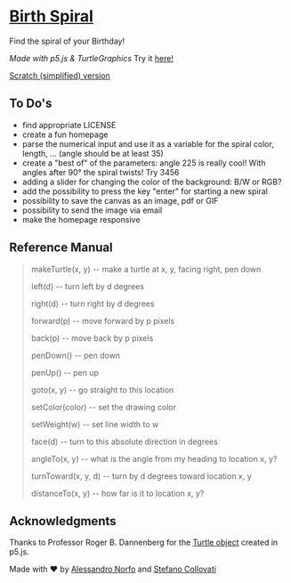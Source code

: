 # [Birth Spiral](https://kanoding.github.io/birthspiral/)
Find the spiral of your Birthday!

*Made with p5.js &amp; TurtleGraphics*
Try it [here!](https://kanoding.github.io/birthspiral/)

[Scratch (simplified) version](https://scratch.mit.edu/projects/186510019/#fullscreen)

## To Do's
- find appropriate LICENSE
- create a fun homepage
- parse the numerical input and use it as a variable for the spiral color, length, ... (angle should be at least 35)
- create a "best of" of the parameters: angle 225 is really cool! With angles after 90° the spiral twists! Try 3456
- adding a slider for changing the color of the background: B/W or RGB?
- add the possibility to press the key "enter" for starting a new spiral
- possibility to save the canvas as an image, pdf or GIF
- possibility to send the image via email
- make the homepage responsive


## Reference Manual
> makeTurtle(x, y) -- make a turtle at x, y, facing right, pen down
>
> left(d) -- turn left by d degrees
>
> right(d) -- turn right by d degrees
>
> forward(p) -- move forward by p pixels
>
> back(p) -- move back by p pixels
>
> penDown() -- pen down
>
> penUp() -- pen up
>
> goto(x, y) -- go straight to this location
>
> setColor(color) -- set the drawing color
>
> setWeight(w) -- set line width to w
>
> face(d) -- turn to this absolute direction in degrees
>
> angleTo(x, y) -- what is the angle from my heading to location x, y?
>
> turnToward(x, y, d) -- turn by d degrees toward location x, y
>
> distanceTo(x, y) -- how far is it to location x, y?

## Acknowledgments
Thanks to Professor Roger B. Dannenberg for the [Turtle object](https://courses.ideate.cmu.edu/15-104/f2016/turtle-graphics/) created in p5.js.

Made with :heart: by [Alessandro Norfo](https://github.com/sprintingkiwi) and [Stefano Collovati](https://github.com/scollovati)
